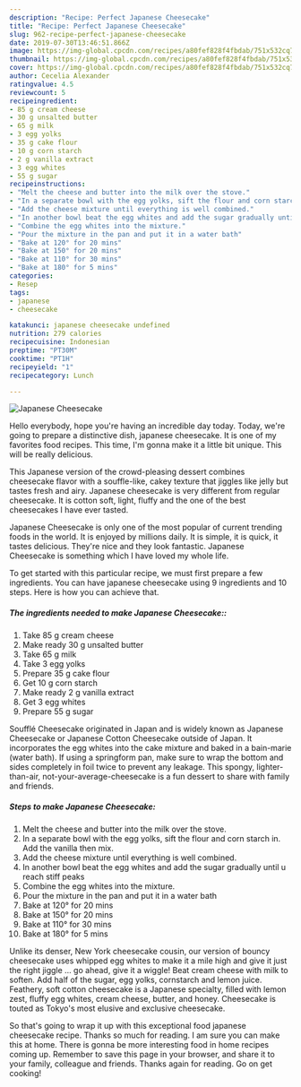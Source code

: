```yaml
---
description: "Recipe: Perfect Japanese Cheesecake"
title: "Recipe: Perfect Japanese Cheesecake"
slug: 962-recipe-perfect-japanese-cheesecake
date: 2019-07-30T13:46:51.866Z
image: https://img-global.cpcdn.com/recipes/a80fef828f4fbdab/751x532cq70/japanese-cheesecake-recipe-main-photo.jpg
thumbnail: https://img-global.cpcdn.com/recipes/a80fef828f4fbdab/751x532cq70/japanese-cheesecake-recipe-main-photo.jpg
cover: https://img-global.cpcdn.com/recipes/a80fef828f4fbdab/751x532cq70/japanese-cheesecake-recipe-main-photo.jpg
author: Cecelia Alexander
ratingvalue: 4.5
reviewcount: 5
recipeingredient:
- 85 g cream cheese
- 30 g unsalted butter
- 65 g milk
- 3 egg yolks
- 35 g cake flour
- 10 g corn starch
- 2 g vanilla extract
- 3 egg whites
- 55 g sugar
recipeinstructions:
- "Melt the cheese and butter into the milk over the stove."
- "In a separate bowl with the egg yolks, sift the flour and corn starch in. Add the vanilla then mix."
- "Add the cheese mixture until everything is well combined."
- "In another bowl beat the egg whites and add the sugar gradually until u reach stiff peaks"
- "Combine the egg whites into the mixture."
- "Pour the mixture in the pan and put it in a water bath"
- "Bake at 120° for 20 mins"
- "Bake at 150° for 20 mins"
- "Bake at 110° for 30 mins"
- "Bake at 180° for 5 mins"
categories:
- Resep
tags:
- japanese
- cheesecake

katakunci: japanese cheesecake undefined
nutrition: 279 calories
recipecuisine: Indonesian
preptime: "PT30M"
cooktime: "PT1H"
recipeyield: "1"
recipecategory: Lunch

---
```



![Japanese Cheesecake](https://img-global.cpcdn.com/recipes/a80fef828f4fbdab/751x532cq70/japanese-cheesecake-recipe-main-photo.jpg)

Hello everybody, hope you're having an incredible day today. Today, we're going to prepare a distinctive dish, japanese cheesecake. It is one of my favorites food recipes. This time, I'm gonna make it a little bit unique. This will be really delicious.

This Japanese version of the crowd-pleasing dessert combines cheesecake flavor with a souffle-like, cakey texture that jiggles like jelly but tastes fresh and airy. Japanese cheesecake is very different from regular cheesecake. It is cotton soft, light, fluffy and the one of the best cheesecakes I have ever tasted.

Japanese Cheesecake is only one of the most popular of current trending foods in the world. It is enjoyed by millions daily. It is simple, it is quick, it tastes delicious. They're nice and they look fantastic. Japanese Cheesecake is something which I have loved my whole life.


To get started with this particular recipe, we must first prepare a few ingredients. You can have japanese cheesecake using 9 ingredients and 10 steps. Here is how you can achieve that.

##### The ingredients needed to make Japanese Cheesecake::

1. Take 85 g cream cheese
1. Make ready 30 g unsalted butter
1. Take 65 g milk
1. Take 3 egg yolks
1. Prepare 35 g cake flour
1. Get 10 g corn starch
1. Make ready 2 g vanilla extract
1. Get 3 egg whites
1. Prepare 55 g sugar


Soufflé Cheesecake originated in Japan and is widely known as Japanese Cheesecake or Japanese Cotton Cheesecake outside of Japan. It incorporates the egg whites into the cake mixture and baked in a bain-marie (water bath). If using a springform pan, make sure to wrap the bottom and sides completely in foil twice to prevent any leakage. This spongy, lighter-than-air, not-your-average-cheesecake is a fun dessert to share with family and friends. 

##### Steps to make Japanese Cheesecake:

1. Melt the cheese and butter into the milk over the stove.
1. In a separate bowl with the egg yolks, sift the flour and corn starch in. Add the vanilla then mix.
1. Add the cheese mixture until everything is well combined.
1. In another bowl beat the egg whites and add the sugar gradually until u reach stiff peaks
1. Combine the egg whites into the mixture.
1. Pour the mixture in the pan and put it in a water bath
1. Bake at 120° for 20 mins
1. Bake at 150° for 20 mins
1. Bake at 110° for 30 mins
1. Bake at 180° for 5 mins


Unlike its denser, New York cheesecake cousin, our version of bouncy cheesecake uses whipped egg whites to make it a mile high and give it just the right jiggle … go ahead, give it a wiggle! Beat cream cheese with milk to soften. Add half of the sugar, egg yolks, cornstarch and lemon juice. Feathery, soft cotton cheesecake is a Japanese specialty, filled with lemon zest, fluffy egg whites, cream cheese, butter, and honey. Cheesecake is touted as Tokyo&#39;s most elusive and exclusive cheesecake. 

So that's going to wrap it up with this exceptional food japanese cheesecake recipe. Thanks so much for reading. I am sure you can make this at home. There is gonna be more interesting food in home recipes coming up. Remember to save this page in your browser, and share it to your family, colleague and friends. Thanks again for reading. Go on get cooking!
